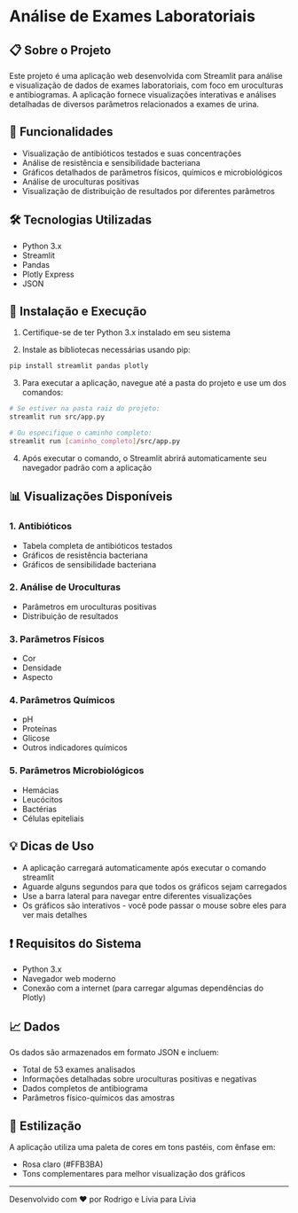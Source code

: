 # Análise de Exames Laboratoriais

## 📋 Sobre o Projeto
Este projeto é uma aplicação web desenvolvida com Streamlit para análise e visualização de dados de exames laboratoriais, com foco em uroculturas e antibiogramas. A aplicação fornece visualizações interativas e análises detalhadas de diversos parâmetros relacionados a exames de urina.

## 🚀 Funcionalidades

- Visualização de antibióticos testados e suas concentrações
- Análise de resistência e sensibilidade bacteriana
- Gráficos detalhados de parâmetros físicos, químicos e microbiológicos
- Análise de uroculturas positivas
- Visualização de distribuição de resultados por diferentes parâmetros

## 🛠️ Tecnologias Utilizadas

- Python 3.x
- Streamlit
- Pandas
- Plotly Express
- JSON

## 🔧 Instalação e Execução

1. Certifique-se de ter Python 3.x instalado em seu sistema

2. Instale as bibliotecas necessárias usando pip:
```bash
pip install streamlit pandas plotly
```

3. Para executar a aplicação, navegue até a pasta do projeto e use um dos comandos:
```bash
# Se estiver na pasta raiz do projeto:
streamlit run src/app.py

# Ou especifique o caminho completo:
streamlit run [caminho_completo]/src/app.py
```

4. Após executar o comando, o Streamlit abrirá automaticamente seu navegador padrão com a aplicação

## 📊 Visualizações Disponíveis

### 1. Antibióticos
- Tabela completa de antibióticos testados
- Gráficos de resistência bacteriana
- Gráficos de sensibilidade bacteriana

### 2. Análise de Uroculturas
- Parâmetros em uroculturas positivas
- Distribuição de resultados

### 3. Parâmetros Físicos
- Cor
- Densidade
- Aspecto

### 4. Parâmetros Químicos
- pH
- Proteínas
- Glicose
- Outros indicadores químicos

### 5. Parâmetros Microbiológicos
- Hemácias
- Leucócitos
- Bactérias
- Células epiteliais

## 💡 Dicas de Uso

- A aplicação carregará automaticamente após executar o comando streamlit
- Aguarde alguns segundos para que todos os gráficos sejam carregados
- Use a barra lateral para navegar entre diferentes visualizações
- Os gráficos são interativos - você pode passar o mouse sobre eles para ver mais detalhes

## ❗ Requisitos do Sistema

- Python 3.x
- Navegador web moderno
- Conexão com a internet (para carregar algumas dependências do Plotly)

## 📈 Dados

Os dados são armazenados em formato JSON e incluem:
- Total de 53 exames analisados
- Informações detalhadas sobre uroculturas positivas e negativas
- Dados completos de antibiograma
- Parâmetros físico-químicos das amostras

## 🎨 Estilização

A aplicação utiliza uma paleta de cores em tons pastéis, com ênfase em:
- Rosa claro (#FFB3BA)
- Tons complementares para melhor visualização dos gráficos

---

Desenvolvido com ❤️ por Rodrigo e Lívia para Lívia